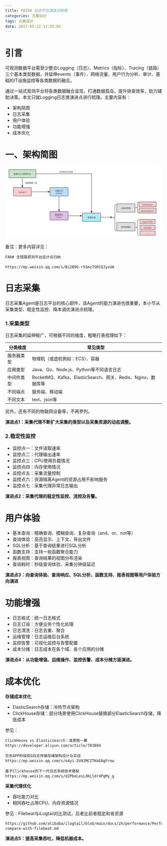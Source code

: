 ```yaml
---
title: FA15# 日志平台演进点梳理
categories: 方案设计
tags: 方案设计
date: 2022-05-22 11:55:01
---
```




# 引言

可观测数据平台需至少整合Logging（日志）、Metrics（指标）、Tracing（链路）三个基本类型数据，并延伸events（事件）、网络流量、用户行为分析、审计、基础的IT设施监控等各类数据的融合。

通过一站式观测平台将各类数据融合呈现，打通数据孤岛，提升排查效率，助力辅助决策。本文只就Logging日志类演进点进行梳理。主要内容有：

* 架构简图
* 日志采集
* 用户体验
* 功能增强
* 成本优化



# 一、架构简图



![](https://raw.githubusercontent.com/yongliangcode/md-picture/master/img2/20220515115031.png)

备注：更多内容详见：

```
FA6# 全链路观测平台设计点归纳

https://mp.weixin.qq.com/s/Bi2B9G-rSSmz7SRCQJysUA
```



# 日志采集

日志采集Agent是日志平台的核心部件，该Agent的能力演进也很重要，本小节从采集类型、稳定性监控、降本调优演进点梳理。



### 1.采集类型

日志采集的延伸极广，可根据不同的维度，粗略打表梳理如下：

| 分类维度   | 常见类型                                                     |
| ---------- | ------------------------------------------------------------ |
| 服务器类型 | 物理机（或虚机例如：ECS）、容器                              |
| 应用类型   | Java、Go、Node.js、Python等不同语言日志                      |
| 中间件类型 | RocketMQ、Kafka、ElasticSearch、网关、Redis、Nginx、数据库等 |
| 不同端点   | 服务端、移动端                                               |
| 不同文本   | text、json等                                                 |

另外，还有不同的物联网设备等，不再罗列。



**演进点1：采集代理不断扩大采集的类型以及采集资源的动态调整。** 



### 2.稳定性监控

* 监控点一：文件读取速率
* 监控点二：代理输出速率
* 监控点三：CPU使用负载情况
* 监控点四：内存使用情况
* 监控点五：采集流量控制
* 监控点六：资源隔离Agent的资源占用不影响服务
* 监控点七：采集代理异常日志输出



**演进点2：采集代理的稳定性监控、流控及告警。** 



# 用户体验

* 基本查询：精确查询、模糊查询、复杂查询（and、or、not等）
* 查询体验：高亮显示、上下文、导出文件
* SQL分析：基于查询结果进行SQL分析
* 函数支持：支持一些函数聚合能力
* 报表视图：查询结果的视图分布渲染
* 查询耗时：秒级查询体验、采集分钟级延迟



**演进点3：向查询体验、查询响应、SQL分析、函数支持、报表视图等用户体验方向演进** 



# 功能增强

* 日志格式：统一日志格式
* 日志订阅：方便业务个性化处理
* 日志清洗：日志去重、聚合
* 运维管理：日志运维后台系统
* 监控告警：可视化监控与告警配置
* 成本分摊：日志成本在各个域、各个应用的分摊



**演进点4：从功能增强、运维操作、监控告警、成本分摊方面演进。** 



# 成本优化

**存储成本优化**

* ElasticSearch存储：冷热节点架构
* ClickHouse存储：部分场景使用ClickHouse替换部分ElasticSearch存储，降低成本



参见：

```
ClickHouse vs Elasticsearch：谁更胜一筹
https://developer.aliyun.com/article/783804

京东APP秒级百G日志传输存储架构设计与实战
https://mp.weixin.qq.com/s/o4yi-2U9JMCZTHaEAgFrow

基于Clickhouse的下一代日志系统技术揭秘
https://mp.weixin.qq.com/s/d2PbeLesLXKLldr4PgMy_g
```



**采集代理优化** 

* 吞吐能力对比
* 相同吞吐占用CPU、内存资源情况



参见：Filebeat与iLogtail对比测试，后者比前者稳定和省资源

```
https://github.com/alibaba/ilogtail/blob/main/docs/zh/performance/Performance-compare-with-filebeat.md
```



**演进点5：提高采集吞吐，降低机器成本。** 



















